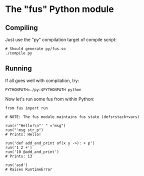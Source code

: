 
# The "fus" Python module

## Compiling

Just use the "py" compilation target of compile script:

    # Should generate py/fus.so
    ./compile py


## Running

If all goes well with compilation, try:

    PYTHONPATH=./py:$PYTHONPATH python

Now let's run some fus from within Python:

    from fus import run

    # NOTE: The fus module maintains fus state (defs+stack+vars)

    run(r'"Hello!\n"' " ='msg")
    run("'msg str_p")
    # Prints: Hello!

    run('def add_and_print of(x y ->): + p')
    run('1 2 +')
    run('10 @add_and_print')
    # Prints: 13

    run('asd')
    # Raises RuntimeError
